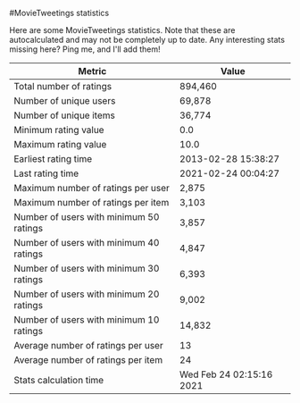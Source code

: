 #MovieTweetings statistics

Here are some MovieTweetings statistics. Note that these are autocalculated and may not be completely up to date. Any interesting stats missing here? Ping me, and I'll add them!

Metric | Value
--- | ---
Total number of ratings                 | 894,460
Number of unique users                  | 69,878
Number of unique items                  | 36,774
Minimum rating value                    | 0.0
Maximum rating value                    | 10.0
Earliest rating time                    | 2013-02-28 15:38:27
Last rating time                        | 2021-02-24 00:04:27
Maximum number of ratings per user      | 2,875
Maximum number of ratings per item      | 3,103
Number of users with minimum 50 ratings | 3,857
Number of users with minimum 40 ratings | 4,847
Number of users with minimum 30 ratings | 6,393
Number of users with minimum 20 ratings | 9,002
Number of users with minimum 10 ratings | 14,832
Average number of ratings per user      | 13
Average number of ratings per item      | 24
Stats calculation time                  | Wed Feb 24 02:15:16 2021

